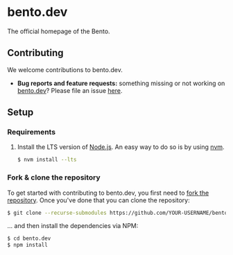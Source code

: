 # bento.dev

The official homepage of the Bento.

## Contributing

We welcome contributions to bento.dev.

- **Bug reports and feature requests:** something missing or not working on [bento.dev](https://bento.dev)? Please file an issue [here](https://github.com/ampproject/bento.dev/issues/new).

## Setup

### Requirements

1. Install the LTS version of [Node.js](https://nodejs.org). An easy way to do so is by using [nvm](https://github.com/nvm-sh/nvm).

   ```sh
   $ nvm install --lts
   ```

### Fork & clone the repository

To get started with contributing to bento.dev, you first need to [fork the repository](https://help.github.com/en/articles/fork-a-repo). Once you've done that you can clone the repository:

```sh
$ git clone --recurse-submodules https://github.com/YOUR-USERNAME/bento.dev
```

... and then install the dependencies via NPM:

```sh
$ cd bento.dev
$ npm install
```
